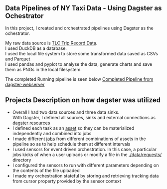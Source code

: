 ## Data Pipelines of NY Taxi Data -  Using **Dagster** as Ochestrator

In this project, I created and orchestrated pipelines using Dagster as the ochestrator. 

My raw data source is [TLC Trip Record Data](https://www.nyc.gov/site/tlc/about/tlc-trip-record-data.page).  
I used DuckDB as a database.  
I used the local file system to store some transformed data saved as CSVs and Parquet  
I used pandas and pyplot to analyse the data, generate charts and save them as PNGs in the local filesystem.

The completed Running pipeline is seen below
[Completed Pipeline from dagster-webserver](https://drive.google.com/file/d/1TvItsdPGodiejl6hR1-1nYGAroSteD2K/view?usp=sharing)


## Projects Description on how **dagster was utilized**
* Overall I had two data sources and three data sinks.  
With Dagster, I defined all sources,  sinks and external connections as [dagster resources](./dagster_university/resources/__init__.py)
* I defined each task as an [asset](./dagster_university/assets/) so they can be materialized independently and combined into jobs
* I made different [jobs](./dagster_university/jobs/__init__.py) from different combinations of assets in the pipeline so as to help schedule them at different intervals
* I used sensors for event driven orchestration. In this case, a particular jobs kicks of when a user uploads or modify a file in the [./data/requests/](./data/requests/) directory 
* I configured the sensors to run with different parameters depending on the contents of the file uploaded 
* I made my orchestration stateful by storing and retrieving tracking data from cursor property provided by the sensor context
